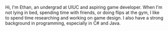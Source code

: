 Hi, I'm Ethan, an undergrad at UIUC and aspiring game developer. When I'm not lying in bed, spending time with friends, or doing flips at the gym, I like to spend time researching and working on game design. I also have a strong background in programming, especially in C# and Java.


